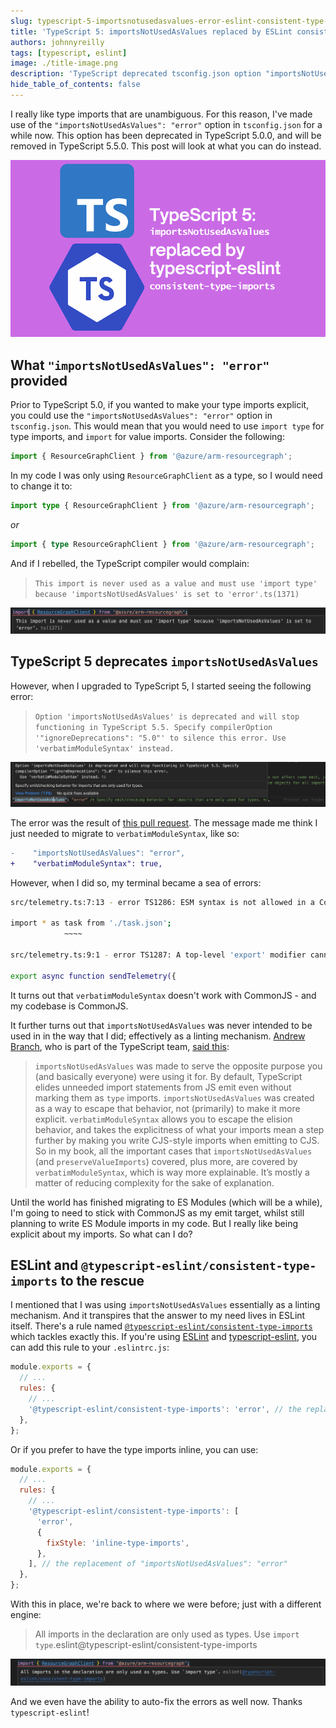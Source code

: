 ```yaml
---
slug: typescript-5-importsnotusedasvalues-error-eslint-consistent-type-imports
title: 'TypeScript 5: importsNotUsedAsValues replaced by ESLint consistent-type-imports'
authors: johnnyreilly
tags: [typescript, eslint]
image: ./title-image.png
description: 'TypeScript deprecated tsconfig.json option "importsNotUsedAsValues": "error" in 5. You can make type imports explicit with CommonJS if you use ESLint consistent-type-imports.'
hide_table_of_contents: false
---
```


I really like type imports that are unambiguous. For this reason, I've made use of the `"importsNotUsedAsValues": "error"` option in `tsconfig.json` for a while now. This option has been deprecated in TypeScript 5.0.0, and will be removed in TypeScript 5.5.0. This post will look at what you can do instead.

![title image reading "TypeScript 5: `importsNotUsedAsValues` replaced by ESLint `consistent-type-imports`" with the ESLint and TypeScript logo](title-image.png)

<!--truncate-->

## What `"importsNotUsedAsValues": "error"` provided

Prior to TypeScript 5.0, if you wanted to make your type imports explicit, you could use the `"importsNotUsedAsValues": "error"` option in `tsconfig.json`. This would mean that you would need to use `import type` for type imports, and `import` for value imports. Consider the following:

```ts
import { ResourceGraphClient } from '@azure/arm-resourcegraph';
```

In my code I was only using `ResourceGraphClient` as a type, so I would need to change it to:

```ts
import type { ResourceGraphClient } from '@azure/arm-resourcegraph';
```

_or_

```ts
import { type ResourceGraphClient } from '@azure/arm-resourcegraph';
```

And if I rebelled, the TypeScript compiler would complain:

> `This import is never used as a value and must use 'import type' because 'importsNotUsedAsValues' is set to 'error'.ts(1371)`

![screenshot of VS Code displaying the error message](screenshot-importsnotusedasvalues-error.png)

## TypeScript 5 deprecates `importsNotUsedAsValues`

However, when I upgraded to TypeScript 5, I started seeing the following error:

> `Option 'importsNotUsedAsValues' is deprecated and will stop functioning in TypeScript 5.5. Specify compilerOption '"ignoreDeprecations": "5.0"' to silence this error. Use 'verbatimModuleSyntax' instead.`

![screenshot of VS Code displaying the error message](screenshot-importsnotusedasvalues-deprecated.png)

The error was the result of [this pull request](https://github.com/microsoft/TypeScript/pull/52203). The message made me think I just needed to migrate to `verbatimModuleSyntax`, like so:

```diff title="tsconfig.json"
-    "importsNotUsedAsValues": "error",
+    "verbatimModuleSyntax": true,
```

However, when I did so, my terminal became a sea of errors:

```bash
src/telemetry.ts:7:13 - error TS1286: ESM syntax is not allowed in a CommonJS module when 'verbatimModuleSyntax' is enabled.

import * as task from './task.json';
            ~~~~

src/telemetry.ts:9:1 - error TS1287: A top-level 'export' modifier cannot be used on value declarations in a CommonJS module when 'verbatimModuleSyntax' is enabled.

export async function sendTelemetry({
```

It turns out that `verbatimModuleSyntax` doesn't work with CommonJS - and my codebase is CommonJS.

It further turns out that `importsNotUsedAsValues` was never intended to be used in in the way that I did; effectively as a linting mechanism. [Andrew Branch](https://github.com/andrewbranch), who is part of the TypeScript team, [said this](https://github.com/microsoft/TypeScript/pull/52203#issuecomment-1476574601):

> `importsNotUsedAsValues` was made to serve the opposite purpose you (and basically everyone) were using it for. By default, TypeScript elides unneeded import statements from JS emit even without marking them as `type` imports. `importsNotUsedAsValues` was created as a way to escape that behavior, not (primarily) to make it more explicit. `verbatimModuleSyntax` allows you to escape the elision behavior, and takes the explicitness of what your imports mean a step further by making you write CJS-style imports when emitting to CJS. So in my book, all the important cases that `importsNotUsedAsValues` (and `preserveValueImports`) covered, plus more, are covered by `verbatimModuleSyntax`, which is way more explainable. It’s mostly a matter of reducing complexity for the sake of explanation.

Until the world has finished migrating to ES Modules (which will be a while), I'm going to need to stick with CommonJS as my emit target, whilst still planning to write ES Module imports in my code. But I really like being explicit about my imports. So what can I do?

## ESLint and `@typescript-eslint/consistent-type-imports` to the rescue

I mentioned that I was using `importsNotUsedAsValues` essentially as a linting mechanism. And it transpires that the answer to my need lives in ESLint itself. There's a rule named [`@typescript-eslint/consistent-type-imports`](https://typescript-eslint.io/rules/consistent-type-imports/) which tackles exactly this. If you're using [ESLint](https://eslint.org/) and [typescript-eslint](https://typescript-eslint.io/), you can add this rule to your `.eslintrc.js`:

```js title="eslintrc.js"
module.exports = {
  // ...
  rules: {
    // ...
    '@typescript-eslint/consistent-type-imports': 'error', // the replacement of "importsNotUsedAsValues": "error"
  },
};
```

Or if you prefer to have the type imports inline, you can use:

```js title="eslintrc.js"
module.exports = {
  // ...
  rules: {
    // ...
    '@typescript-eslint/consistent-type-imports': [
      'error',
      {
        fixStyle: 'inline-type-imports',
      },
    ], // the replacement of "importsNotUsedAsValues": "error"
  },
};
```

With this in place, we're back to where we were before; just with a different engine:

> All imports in the declaration are only used as types. Use `import type`.eslint@typescript-eslint/consistent-type-imports

![screenshot of VS Code displaying the error message](screenshot-consistent-type-imports-error.png)

And we even have the ability to auto-fix the errors as well now. Thanks `typescript-eslint`!
